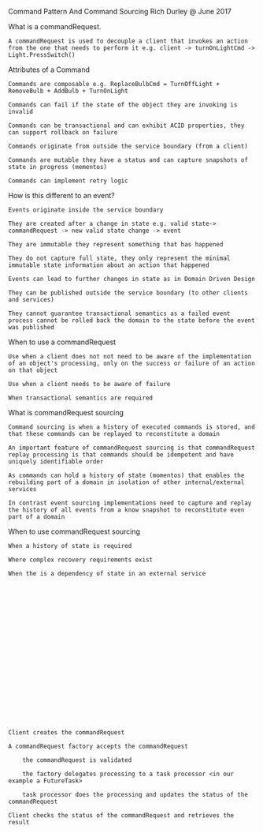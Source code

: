 Command Pattern And Command Sourcing
Rich Durley @ June 2017

What is a commandRequest.

    A commandRequest is used to decouple a client that invokes an action from the one that needs to perform it e.g. client -> turnOnLightCmd -> Light.PressSwitch()

Attributes of a Command

    Commands are composable e.g. ReplaceBulbCmd = TurnOffLight + RemoveBulb + AddBulb + TurnOnLight

    Commands can fail if the state of the object they are invoking is invalid

    Commands can be transactional and can exhibit ACID properties, they can support rollback on failure

    Commands originate from outside the service boundary (from a client)

    Commands are mutable they have a status and can capture snapshots of state in progress (mementos)

    Commands can implement retry logic

How is this different to an event?

    Events originate inside the service boundary

    They are created after a change in state e.g. valid state-> commandRequest -> new valid state change -> event

    They are immutable they represent something that has happened

    They do not capture full state, they only represent the minimal immutable state information about an action that happened

    Events can lead to further changes in state as in Domain Driven Design

    They can be published outside the service boundary (to other clients and services)

    They cannot guarantee transactional semantics as a failed event process cannot be rolled back the domain to the state before the event was published

When to use a commandRequest

    Use when a client does not not need to be aware of the implementation of an object's processing, only on the success or failure of an action on that object

    Use when a client needs to be aware of failure

    When transactional semantics are required

What is commandRequest sourcing

    Command sourcing is when a history of executed commands is stored, and that these commands can be replayed to reconstitute a domain

    An important feature of commandRequest sourcing is that commandRequest replay processing is that commands should be idempotent and have uniquely identifiable order

    As commands can hold a history of state (momentos) that enables the rebuilding part of a domain in isolation of other internal/external services

    In contrast event sourcing implementations need to capture and replay the history of all events from a know snapshot to reconstitute even part of a domain

When to use commandRequest sourcing

    When a history of state is required

    Where complex recovery requirements exist

    When the is a dependency of state in an external service






















    Client creates the commandRequest

    A commandRequest factory accepts the commandRequest

        the commandRequest is validated

        the factory delegates processing to a task processor <in our example a FutureTask>

        task processor does the processing and updates the status of the commandRequest

    Client checks the status of the commandRequest and retrieves the result


